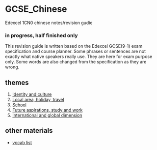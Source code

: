 # GCSE_Chinese

Edexcel 1CN0 chinese notes/revision gudie

### in progress, half finished only

This revision guide is written based on the Edexcel GCSE(9-1) exam specification and course planner. Some phrases or sentences are not exactly what native speakers really use. They are here for exam purpose only. Some words are also changed from the specification as they are wrong.

## themes

1. [Identity and culture](theme1.md)
2. [Local area, holiday, travel](theme2.md)
3. [School](theme3.md)
4. [Future aspirations, study and work](theme4.md)
5. [International and global dimension](theme5.md)

## other materials

- [vocab list](vocabs.md)
